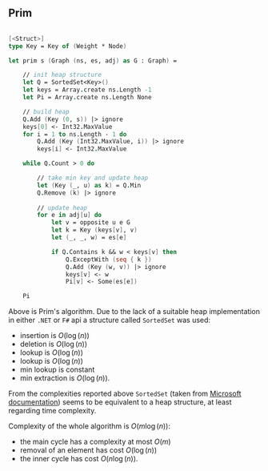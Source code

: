## Prim


```fsharp

[<Struct>]
type Key = Key of (Weight * Node)

let prim s (Graph (ns, es, adj) as G : Graph) =

    // init heap structure
    let Q = SortedSet<Key>()
    let keys = Array.create ns.Length -1
    let Pi = Array.create ns.Length None

    // build heap
    Q.Add (Key (0, s)) |> ignore
    keys[0] <- Int32.MaxValue
    for i = 1 to ns.Length - 1 do
        Q.Add (Key (Int32.MaxValue, i)) |> ignore
        keys[i] <- Int32.MaxValue

    while Q.Count > 0 do

        // take min key and update heap
        let (Key (_, u) as k) = Q.Min
        Q.Remove (k) |> ignore
        
        // update heap
        for e in adj[u] do
            let v = opposite u e G
            let k = Key (keys[v], v)
            let (_, _, w) = es[e]

            if Q.Contains k && w < keys[v] then
                Q.ExceptWith (seq { k })
                Q.Add (Key (w, v)) |> ignore
                keys[v] <- w
                Pi[v] <- Some(es[e])

    Pi
```

Above is Prim's algorithm. Due to the lack of a suitable heap implementation in either `.NET` or `F#` api a structure called `SortedSet` was used:

 - insertion is $O(\log(n))$
 - deletion is $O(\log(n))$
 - lookup is $O(\log(n))$
 - lookup is $O(\log(n))$
 - min lookup is constant
 - min extraction is $O(\log(n))$.
 
From the complexities reported above `SortedSet` (taken from [Microsoft documentation](https://docs.microsoft.com/en-us/dotnet/api/system.collections.generic.sortedset-1?redirectedfrom=MSDN&view=net-6.0)) seems to be equivalent to a heap structure, at least regarding time complexity.

Complexity of the whole algorithm is $O (m \log(n))$:

 - the main cycle has a complexity at most $O(m)$
 - removal of an element has cost $O(\log(n))$
 - the inner cycle has cost $O(n\log(n))$.
